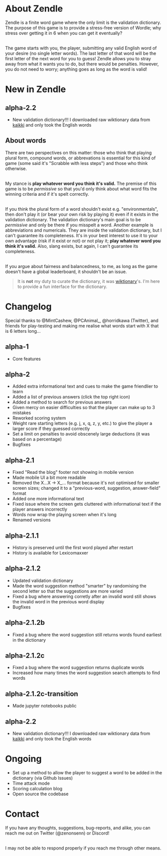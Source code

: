 # About Zendle

Zendle is a finite word game where the only limit is the validation dictionary. The purpose of this game is to provide a stress-free version of Wordle; why stress over getting it in 6 when you can get it eventually?

\
The game starts with you, the player, submitting any valid English word of your desire (no single letter words). The last letter of that word will be the first letter of the next word for you to guess! Zendle allows you to stray away from what it wants you to do, but there would be penalties. However, you do not need to worry; anything goes as long as the word is valid!

# New in Zendle

## alpha-2.2

-   New validation dictionary!!! I downloaded raw wiktionary data from [kaikki](https://kaikki.org/dictionary/rawdata.html) and only took the English words

## About words

There are two perspectives on this matter: those who think that playing plural form, compound words, or abbrevations is essential for this kind of game (some said it's "Scrabble with less steps") and those who think otherwise.

\
My stance is **play whatever word you think it's valid.** The premise of this game is to be _permissive_ so that you'd only think about what word fits the winning criteria and if it's spelt correctly.

\
If you think the plural form of a word shouldn't exist e.g. "environmentals", then don't play it (or bear your own risk by playing it) even if it exists in the validation dictionary. The validation dictionary's main goal is to be _permissive_ and only be there if you misspelt a word. Another example is abbreviations and numericals. They are inside the validation dictionary, but I can't guarantee its completeness. It's in your best interest to use it to your own advantage (risk if it exist or not) or not play it; **play whatever word you think it's valid.** Also, slang exists, but again, I can't guarantee its completeness.

\
If you argue about fairness and balancedness, to me, as long as the game doesn't have a global leaderboard, it shouldn't be an issue.

> It is **not** my duty to curate the dictionary, it was [wiktionary](https://www.wiktionary.org/)'s. I'm here to provide a fun interface for the dictionary.

# Changelog

Special thanks to @MintCashew, @PCAnimal\_, @horridkawa (Twitter), and friends for play-testing and making me realise what words start with X that is 6 letters long...

## alpha-1

-   Core features

## alpha-2

-   Added extra informational text and cues to make the game friendlier to learn
-   Added a list of previous answers (click the top right icon)
-   Added a method to search for previous answers
-   Given mercy on easier difficulties so that the player can make up to 3 mistakes
-   Reworked scoring system
-   Weight rare starting letters (e.g. j, x, q, z, y, etc.) to give the player a larger score if they guessed correctly
-   Set a limit on penalties to avoid obscenely large deductions (it was based on a percentage)
-   Bugfixes

## alpha-2.1

-   Fixed "Read the blog" footer not showing in mobile version
-   Made mobile UI a bit more readable
-   Removed the X...X -> X\_... format because it's not optimised for smaller screen sizes; changed it to a "previous-word, suggestion, answer-field" format
-   Added one more informational text
-   Fixed issue where the screen gets cluttered with informational text if the player answers incorrectly
-   Words now wrap the playing screen when it's long
-   Renamed versions

## alpha-2.1.1

-   History is preserved until the first word played after restart
-   History is available for Lexicomaxxer

## alpha-2.1.2

-   Updated validation dictionary
-   Made the word suggestion method "smarter" by randomising the second letter so that the suggestions are more varied
-   Fixed a bug where answering corretly after an invalid word still shows the invalid word in the previous word display
-   Bugfixes

## alpha-2.1.2b

-   Fixed a bug where the word suggestion still returns words found earliest in the dictionary

## alpha-2.1.2c

-   Fixed a bug where the word suggestion returns duplicate words
-   Increased how many times the word suggestion search attempts to find words

## alpha-2.1.2c-transition

-   Made jupyter notebooks public

## alpha-2.2

-   New validation dictionary!!! I downloaded raw wiktionary data from [kaikki](https://kaikki.org/dictionary/rawdata.html) and only took the English words

# Ongoing

-   Set up a method to allow the player to suggest a word to be added in the dictionary (via Github Issues)
-   Time attack mode
-   Scoring calculation blog
-   Open source the codebase

# Contact

If you have any thoughts, suggestions, bug-reports, and alike, you can reach me out on Twitter (@zenonsenn) or Discord!

\
I may not be able to respond properly if you reach me through other means.

